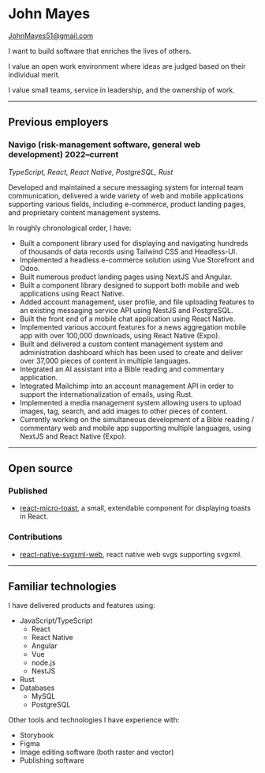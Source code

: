 # John Mayes

<a href="mailto:JohnMayes51@gmail.com" class=no-underline>JohnMayes51@gmail.com</a>

I want to build software that enriches the lives of others.

I value an open work environment where ideas are judged based on their individual merit.

I value small teams, service in leadership, and the ownership of work.

---

## Previous employers

### Navigo (risk-management software, general web development) 2022–current

_TypeScript, React, React Native, PostgreSQL, Rust_

Developed and maintained a secure messaging system for internal team communication, delivered a wide variety of web and mobile applications supporting various fields, including e-commerce, product landing pages, and proprietary content management systems.

In roughly chronological order, I have:
- Built a component library used for displaying and navigating hundreds of thousands of data records using Tailwind CSS and Headless-UI.
- Implemented a headless e-commerce solution using Vue Storefront and Odoo.
- Built numerous product landing pages using NextJS and Angular.
- Built a component library designed to support both mobile and web applications using React Native.
- Added account management, user profile, and file uploading features to an existing messaging service API using NestJS and PostgreSQL.
- Built the front end of a mobile chat application using React Native.
- Implemented various account features for a news aggregation mobile app with over 100,000 downloads, using React Native (Expo).
- Built and delivered a custom content management system and administration dashboard which has been used to create and deliver over 37,000 pieces of content in multiple languages.
- Integrated an AI assistant into a Bible reading and commentary application.
- Integrated Mailchimp into an account management API in order to support the internationalization of emails, using Rust.
- Implemented a media management system allowing users to upload images, tag, search, and add images to other pieces of content.
- Currently working on the simultaneous development of a Bible reading / commentary web and mobile app supporting multiple languages, using NextJS and React Native (Expo).

---

## Open source

### Published

- [react-micro-toast](https://github.com/JohnMayes/react-micro-toast), a small, extendable component for displaying toasts in React.

### Contributions

- [react-native-svgxml-web](https://github.com/shamilovtim/react-native-svgxml-web), react native web svgs supporting svgxml.

---

## Familiar technologies

I have delivered products and features using:
- JavaScript/TypeScript
  - React
  - React Native
  - Angular
  - Vue
  - node.js
  - NestJS
- Rust
- Databases
  - MySQL
  - PostgreSQL

Other tools and technologies I have experience with:
- Storybook
- Figma
- Image editing software (both raster and vector)
- Publishing software

